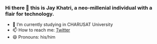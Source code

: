 ### Hi there 👋 this is Jay Khatri, a neo-millenial individual with a flair for technology.
- 🌱 I’m currently studying in CHARUSAT University
- 📫 How to reach me: [Twitter](https://twitter.com/jayskhatri)
- 😄 Pronouns: his/him

<!--
**jayskhatri/jayskhatri** is a ✨ _special_ ✨ repository because its `README.md` (this file) appears on your GitHub profile.

Here are some ideas to get you started:

- 🔭 I’m currently working on ...
- 🌱 I’m currently learning ...
- 👯 I’m looking to collaborate on ...
- 🤔 I’m looking for help with ...
- 💬 Ask me about ...
- 📫 How to reach me: ...
- 😄 Pronouns: ...
- ⚡ Fun fact: ...
-->
